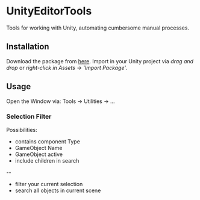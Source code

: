 # UnityEditorTools
Tools for working with Unity, automating cumbersome manual processes.

## Installation
Download the package from [here]().
Import in your Unity project via *drag and drop* or *right-click in Assets -> 'Import Package'*.

## Usage
Open the Window via:
Tools -> Utilities -> ...

### Selection Filter
Possibilities:
- contains component Type
- GameObject Name
- GameObject active
- include children in search

--
- filter your current selection
- search all objects in current scene
